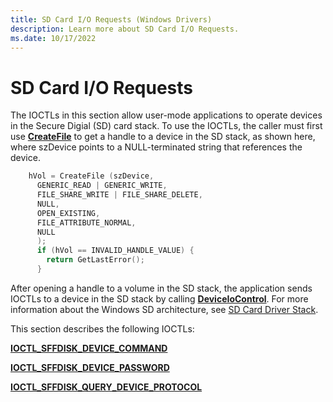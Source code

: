 ```yaml
---
title: SD Card I/O Requests (Windows Drivers)
description: Learn more about SD Card I/O Requests.
ms.date: 10/17/2022
---
```


# SD Card I/O Requests

The IOCTLs in this section allow user-mode applications to operate devices in the Secure Digial (SD) card stack. To use the IOCTLs, the caller must first use [**CreateFile**](/windows/win32/api/fileapi/nf-fileapi-createfilea) to get a handle to a device in the SD stack, as shown here, where szDevice points to a NULL-terminated string that references the device.

```cpp
    hVol = CreateFile (szDevice,
      GENERIC_READ | GENERIC_WRITE,
      FILE_SHARE_WRITE | FILE_SHARE_DELETE,
      NULL,
      OPEN_EXISTING,
      FILE_ATTRIBUTE_NORMAL,
      NULL
      );
      if (hVol == INVALID_HANDLE_VALUE) {
        return GetLastError();
      }
```

After opening a handle to a volume in the SD stack, the application sends IOCTLs to a device in the SD stack by calling [**DeviceIoControl**](/windows/win32/devio/device-input-and-output-control-ioctl-). For more information about the Windows SD architecture, see [SD Card Driver Stack](sd-card-driver-stack.md).

This section describes the following IOCTLs:

[**IOCTL\_SFFDISK\_DEVICE\_COMMAND**](/windows-hardware/drivers/ddi/sffdisk/ni-sffdisk-ioctl_sffdisk_device_command)

[**IOCTL\_SFFDISK\_DEVICE\_PASSWORD**](/windows-hardware/drivers/ddi/sffdisk/ni-sffdisk-ioctl_sffdisk_device_password)

[**IOCTL\_SFFDISK\_QUERY\_DEVICE\_PROTOCOL**](/windows-hardware/drivers/ddi/sffdisk/ni-sffdisk-ioctl_sffdisk_query_device_protocol)
